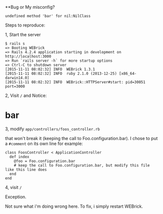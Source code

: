 
**Bug or My misconfig?

`undefined method 'bar' for nil:NilClass`

Steps to reproduce:

1, Start the server

```
$ rails s
=> Booting WEBrick
=> Rails 4.2.4 application starting in development on http://localhost:3000
=> Run `rails server -h` for more startup options
=> Ctrl-C to shutdown server
[2015-11-11 08:02:32] INFO  WEBrick 1.3.1
[2015-11-11 08:02:32] INFO  ruby 2.1.0 (2013-12-25) [x86_64-darwin14.0]
[2015-11-11 08:02:32] INFO  WEBrick::HTTPServer#start: pid=30051 port=3000
```

2, Visit `/` and Notice: <h1> bar </h1>

3, modify `app/controllers/foos_controller.rb` 

that won't break it (keeping the call to Foo.configuration.bar). I chose to put a `#comment` on its own line
for example:
```
class FoosController < ApplicationController
  def index
    @foo = Foo.configuration.bar
    # keep the call to Foo.configuration.bar, but modify this file like this line does
  end
end
```

4, visit `/` 

Exception.

Not sure what i'm doing wrong here. To fix, i simply restart WEBrick.
